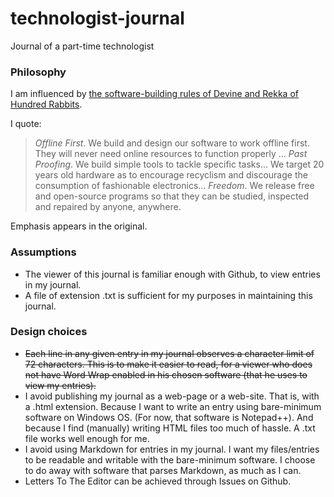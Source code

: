 # technologist-journal
Journal of a part-time technologist

### Philosophy

I am influenced by [the software-building rules of Devine and Rekka 
of Hundred Rabbits](https://100r.co/site/philosophy.html).

I quote:

> *Offline First*.  We build and design our software to work offline 
first. They will never need online resources to function properly ...
*Past Proofing*. We build simple tools to tackle specific tasks... 
We target 20 years old hardware as to encourage recyclism and 
discourage the consumption of fashionable electronics...
*Freedom*. We release free and open-source programs so that they can 
be studied, inspected and repaired by anyone, anywhere.

Emphasis appears in the original.

### Assumptions

- The viewer of this journal is familiar enough with Github, to view
entries in my journal.
- A file of extension .txt is sufficient for my purposes in maintaining
this journal.

### Design choices

- ~~Each line in any given entry in my journal observes a character limit
of 72 characters. This is to make it easier to read, for a viewer who does not
have Word Wrap enabled in his chosen software (that he uses to view
my entries).~~
- I avoid publishing my journal as a web-page or a web-site. That is,
with a .html extension. Because I want to write an entry using 
bare-minimum software on Windows OS. (For now, that software is
Notepad++). And because I find (manually) writing HTML files too much 
of hassle. A .txt file works well enough for me.
- I avoid using Markdown for entries in my journal. I want my 
files/entries to be readable and writable with the bare-minimum 
software. I choose to do away with software that parses Markdown,
as much as I can.
- Letters To The Editor can be achieved through Issues on Github.
